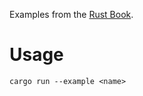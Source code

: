 Examples from the [Rust Book](https://doc.rust-lang.org/book).

# Usage
```
cargo run --example <name>
```
